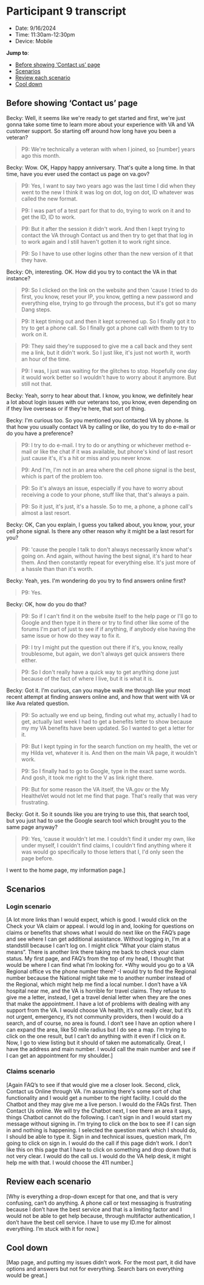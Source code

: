 # Participant 9 transcript
- Date: 9/16/2024
- Time: 11:30am-12:30pm
- Device: Mobile

**Jump to**: 
- [Before showing ‘Contact us’ page](#before-showing-contact-us-page)
- [Scenarios](#scenarios)
- [Review each scenario](#review-each-scenario)
- [Cool down](#cool-down)

## Before showing ‘Contact us’ page
Becky: Well, it seems like we're ready to get started and first, we're just gonna take some time to learn more about your experience with VA and VA customer support. So starting off around how long have you been a veteran?

> P9: We're technically a veteran with when I joined, so [number] years ago this month.

Becky: Wow. OK, Happy happy anniversary. That's quite a long time. In that time, have you ever used the contact us page on va.gov?

> P9: Yes, I want to say two years ago was the last time I did when they went to the new I think it was log on dot, log on dot, ID whatever was called the new format.

> P9: I was part of a test part for that to do, trying to work on it and to get the ID, ID to work.

> P9: But it after the session it didn't work. And then I kept trying to contact the VA through Contact us and then try to get that that log in to work again and I still haven't gotten it to work right since.

> P9: So I have to use other logins other than the new version of it that they have.

Becky: Oh, interesting. OK. How did you try to contact the VA in that instance?

> P9: So I clicked on the link on the website and then 'cause I tried to do first, you know, reset your IP, you know, getting a new password and everything else, trying to go through the process, but it's got so many Dang steps.

> P9: It kept timing out and then it kept screened up. So I finally got it to try to get a phone call. So I finally got a phone call with them to try to work on it.

> P9: They said they're supposed to give me a call back and they sent me a link, but it didn't work. So I just like, it's just not worth it, worth an hour of the time.

> P9: I was, I just was waiting for the glitches to stop. Hopefully one day it would work better so I wouldn't have to worry about it anymore. But still not that.

Becky: Yeah, sorry to hear about that. I know, you know, we definitely hear a lot about login issues with our veterans too, you know, even depending on if they live overseas or if they're here, that sort of thing.

Becky: I'm curious too. So you mentioned you contacted VA by phone. Is that how you usually contact VA by calling or like, do you try to do e-mail or do you have a preference?

> P9: I try to do e-mail. I try to do or anything or whichever method e-mail or like the chat if it was available, but phone's kind of last resort just cause it's, it's a hit or miss and you never know.

> P9: And I'm, I'm not in an area where the cell phone signal is the best, which is part of the problem too.

> P9: So it's always an issue, especially if you have to worry about receiving a code to your phone, stuff like that, that's always a pain.

> P9: So it just, it's just, it's a hassle. So to me, a phone, a phone call's almost a last resort.

Becky: OK, Can you explain, I guess you talked about, you know, your, your cell phone signal. Is there any other reason why it might be a last resort for you?

> P9: 'cause the people I talk to don't always necessarily know what's going on. And again, without having the best signal, it's hard to hear them. And then constantly repeat for everything else. It's just more of a hassle than than it's worth. 
 
Becky: Yeah, yes. I'm wondering do you try to find answers online first? 

> P9: Yes.

Becky: OK, how do you do that?

> P9: So if I can't find it on the website itself to the help page or I'll go to Google and then type it in there or try to find other like some of the forums I'm part of just to see if if anything, if anybody else having the same issue or how do they way to fix it.

> P9: I try I might put the question out there if it's, you know, really troublesome, but again, we don't always get quick answers there either.

> P9: So I don't really have a quick way to get anything done just because of the fact of where I live, but it is what it is.

Becky: Got it. I'm curious, can you maybe walk me through like your most recent attempt at finding answers online and, and how that went with VA or like Ava related question.

> P9: So actually we end up being, finding out what my, actually I had to get, actually last week I had to get a benefits letter to show because my my VA benefits have been updated. So I wanted to get a letter for it.

> P9: But I kept typing in for the search function on my health, the vet or my Hilda vet, whatever it is. And then on the main VA page, it wouldn't work.

> P9: So I finally had to go to Google, type in the exact same words. And gosh, it took me right to the V as link right there.

> P9: But for some reason the VA itself, the VA.gov or the My HealtheVet would not let me find that page. That's really that was very frustrating.
 
Becky: Got it. So it sounds like you are trying to use this, that search tool, but you just had to use the Google search tool which brought you to the same page anyway?

> P9: Yes, 'cause it wouldn't let me. I couldn't find it under my own, like under myself, I couldn't find claims, I couldn't find anything where it was would go specifically to those letters that I, I'd only seen the page before.

I went to the home page, my information page.]

## Scenarios
### Login scenario
[A lot more links than I would expect, which is good. I would click on the Check your VA claim or appeal. I would log in and, looking for questions on claims or benefits that shows what I would do next like on the FAQ’s page and see where I can get additional assistance. 
Without logging in, I’m at a standstill because I can’t log on. I might click “What your claim status means”. There is another link there taking me back to check your claim status. My first page, and FAQ’s from the top of my head, I thought that would be where I can find what I’m looking for.
*Why would you go to a VA Regional office vs the phone number there? -I would try to find the Regional number because the National might take me to another number instead of the Regional, which might help me find a local number. 
I don’t have a VA hospital near me, and the VA is horrible for travel claims. They refuse to give me a letter, instead, I get a travel denial letter when they are the ones that make the appointment. I have a lot of problems with dealing with any support from the VA. 
I would choose VA health, it’s not really clear, but it’s not urgent, emergency, it’s not community providers, then I would do a search, and of course, no area is found. I don’t see I have an option where I can expand the area, like 50 mile radius but I do see a map. I’m trying to click on the one result, but I can’t do anything with it even if I click on it. Now, I go to view listing but it should of taken me automatically. Great, I have the address and main number. I would call the main number and see if I can get an appointment for my shoulder.]
### Claims scenario
[Again FAQ’s to see if that would give me a closer look. Second, click, Contact us Online through VA. I’m assuming there's some sort of chat functionality and I would get a number to the right facility. I could do the Chatbot and they may give me a live person. 
I would do the FAQs first. Then Contact Us online.
We will try the Chatbot next, I see there an area it says, things Chatbot cannot do the following. I can’t sign in and I would start my message without signing in. I’m trying to click on the box to see if I can sign in and nothing is happening. I selected the question mark which I should do, I should be able to type it. Sign in and technical issues, question mark, I’m going to click on sign in.
I would do the call if this page didn’t work. I don’t like this on this page that I have to click on something and drop down that is not very clear. 
I would do the call us. I would do the VA help desk, it might help me with that. I would choose the 411 number.]

## Review each scenario
[Why is everything a drop-down except for that one, and that is very confusing, can’t do anything.
A phone call or text messaging is frustrating because I don’t have the best service and that is a limiting factor and I would not be able to get help because, through multifactor authentication, I don’t have the best cell service. I have to use my ID.me for almost everything. I’m stuck with it for now.]

## Cool down
[Map page, and putting my issues didn’t work. For the most part, it did have options and answers but not for everything. Search bars on everything would be great.]

